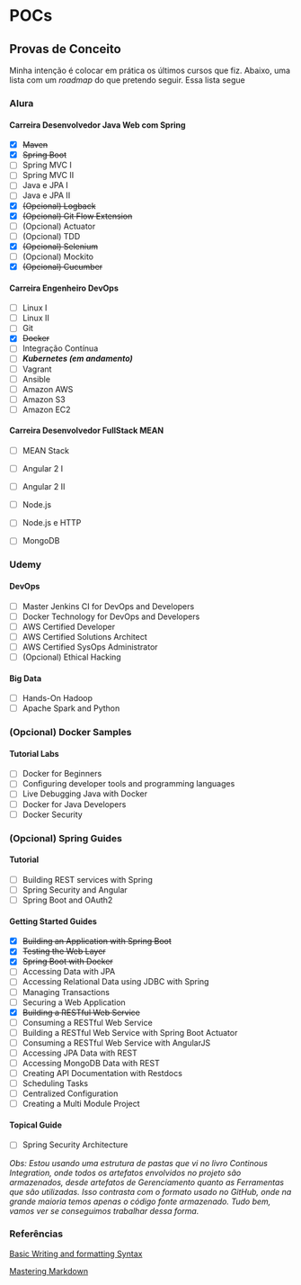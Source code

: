 # POCs

## Provas de Conceito

Minha intenção é colocar em prática os últimos cursos que fiz. Abaixo, uma lista com um *roadmap* do que pretendo seguir. Essa lista segue 

### Alura

#### Carreira Desenvolvedor Java Web com Spring
- [x] ~~Maven~~
- [x] ~~Spring Boot~~
- [ ] Spring MVC I
- [ ] Spring MVC II
- [ ] Java e JPA I
- [ ] Java e JPA II
- [x] ~~\(Opcional) Logback~~
- [x] ~~\(Opcional) Git Flow Extension~~
- [ ] \(Opcional) Actuator
- [ ] \(Opcional) TDD
- [x] ~~\(Opcional) Selenium~~
- [ ] \(Opcional) Mockito
- [x] ~~\(Opcional) Cucumber~~

#### Carreira Engenheiro DevOps
- [ ] Linux I
- [ ] Linux II
- [ ] Git
- [x] ~~Docker~~
- [ ] Integração Contínua
- [ ] **_Kubernetes (em andamento)_**
- [ ] Vagrant
- [ ] Ansible
- [ ] Amazon AWS
- [ ] Amazon S3
- [ ] Amazon EC2

#### Carreira Desenvolvedor FullStack MEAN
- [ ] MEAN Stack
- [ ] Angular 2 I
- [ ] Angular 2 II
- [ ] Node.js
- [ ] Node.js e HTTP
- [ ] MongoDB


### Udemy

#### DevOps
- [ ] Master Jenkins CI for DevOps and Developers
- [ ] Docker Technology for DevOps and Developers
- [ ] AWS Certified Developer
- [ ] AWS Certified Solutions Architect
- [ ] AWS Certified SysOps Administrator
- [ ] \(Opcional) Ethical Hacking

#### Big Data
- [ ] Hands-On Hadoop
- [ ] Apache Spark and Python

### (Opcional) Docker Samples

#### Tutorial Labs
- [ ] Docker for Beginners
- [ ] Configuring developer tools and programming languages
- [ ] Live Debugging Java with Docker
- [ ] Docker for Java Developers
- [ ] Docker Security

### (Opcional) Spring Guides

#### Tutorial
- [ ] Building REST services with Spring
- [ ] Spring Security and Angular
- [ ] Spring Boot and OAuth2

#### Getting Started Guides
- [x] ~~Building an Application with Spring Boot~~
- [x] ~~Testing the Web Layer~~
- [x] ~~Spring Boot with Docker~~
- [ ] Accessing Data with JPA
- [ ] Accessing Relational Data using JDBC with Spring
- [ ] Managing Transactions
- [ ] Securing a Web Application
- [x] ~~Building a RESTful Web Service~~
- [ ] Consuming a RESTful Web Service
- [ ] Building a RESTful Web Service with Spring Boot Actuator
- [ ] Consuming a RESTful Web Service with AngularJS
- [ ] Accessing JPA Data with REST
- [ ] Accessing MongoDB Data with REST
- [ ] Creating API Documentation with Restdocs
- [ ] Scheduling Tasks
- [ ] Centralized Configuration
- [ ] Creating a Multi Module Project

#### Topical Guide
- [ ] Spring Security Architecture


*Obs: Estou usando uma estrutura de pastas que vi no livro Continous Integration, onde todos os artefatos envolvidos no projeto são armazenados, desde artefatos de Gerenciamento quanto as Ferramentas que são utilizadas.
Isso contrasta com o formato usado no GitHub, onde na grande maioria temos apenas o código fonte armazenado.
Tudo bem, vamos ver se conseguimos trabalhar dessa forma.*

### Referências

[Basic Writing and formatting Syntax](https://help.github.com/articles/basic-writing-and-formatting-syntax/)

[Mastering Markdown](https://guides.github.com/features/mastering-markdown/)
